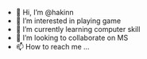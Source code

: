 - 👋 Hi, I’m @hakinn
- 👀 I’m interested in playing game
- 🌱 I’m currently learning computer skill
- 💞️ I’m looking to collaborate on MS
- 📫 How to reach me ...

<!---
hakinn/hakinn is a ✨ special ✨ repository because its `README.md` (this file) appears on your GitHub profile.
You can click the Preview link to take a look at your changes.
--->
